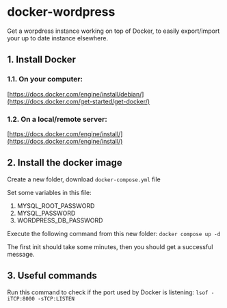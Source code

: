 # docker-wordpress
Get a worpdress instance working on top of Docker, to easily export/import your up to date instance elsewhere.

## 1. Install Docker

### 1.1. On your computer:
[https://docs.docker.com/engine/install/debian/](https://docs.docker.com/get-started/get-docker/)

### 1.2. On a local/remote server:
[https://docs.docker.com/engine/install/](https://docs.docker.com/engine/install/) 

## 2. Install the docker image

Create a new folder, download `docker-compose.yml` file

Set some variables in this file:

1. MYSQL_ROOT_PASSWORD
2. MYSQL_PASSWORD
3. WORDPRESS_DB_PASSWORD

Execute the following command from this new folder: `docker compose up -d`

The first init should take some minutes, then you should get a successful message.

## 3. Useful commands

Run this command to check if the port used by Docker is listening: `lsof -iTCP:8000 -sTCP:LISTEN`
